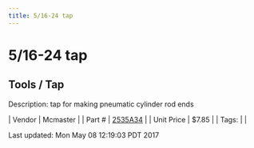 ```yaml
---
title: 5/16-24 tap
---
```


# 5/16-24 tap
## Tools / Tap
Description: 	tap for making pneumatic cylinder rod ends 

| Vendor | Mcmaster | 
| Part # | [2535A34](https://www.mcmaster.com/#2535A34) | 
| Unit Price | $7.85 | 
| Tags: |  | 

Last updated: Mon May 08 12:19:03 PDT 2017